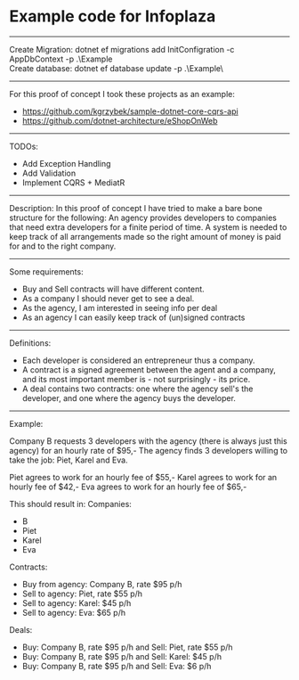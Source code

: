 # Example code for Infoplaza

--------------------------------------
Create Migration: dotnet ef migrations add InitConfigration -c AppDbContext  -p .\Example\
Create database: dotnet ef database update -p .\Example\

--------------------------------------

For this proof of concept I took these projects as an example:
- https://github.com/kgrzybek/sample-dotnet-core-cqrs-api
- https://github.com/dotnet-architecture/eShopOnWeb

--------------------------------------
TODOs:
- Add Exception Handling
- Add Validation
- Implement CQRS + MediatR

-------------------------------------

Description:
In this proof of concept I have tried to make a bare bone structure for the following:
An agency provides developers to companies that need extra developers for a finite period of time. 
A system is needed to keep track of all arrangements made so the right amount of money is paid for and to the right company.

--------------------------------------

Some requirements: 
- Buy and Sell contracts will have different content.
- As a company I should never get to see a deal.
- As the agency, I am interested in seeing info per deal
- As an agency I can easily keep track of (un)signed contracts
--------------------------------------

Definitions:
- Each developer is considered an entrepreneur thus a company.
- A contract is a signed agreement between the agent and a company, and its most important member is - not surprisingly - its price.
- A deal contains two contracts: one where the agency sell's the developer, and one where the agency buys the developer.
--------------------------------------

Example:

Company B requests 3 developers with the agency (there is always just this agency) for an hourly rate of $95,-
The agency finds 3 developers willing to take the job: Piet, Karel and Eva.

Piet agrees to work for an hourly fee of $55,-
Karel agrees to work for an hourly fee of $42,-
Eva agrees to work for an hourly fee of $65,-

This should result in:
Companies: 
- B
- Piet
- Karel
- Eva

Contracts:
- Buy from agency: Company B, rate $95 p/h
- Sell to agency: Piet, rate $55 p/h
- Sell to agency: Karel: $45 p/h
- Sell to agency: Eva: $65 p/h

Deals:
- Buy: Company B, rate $95 p/h and Sell: Piet, rate $55 p/h
- Buy: Company B, rate $95 p/h and Sell: Karel: $45 p/h
- Buy: Company B, rate $95 p/h and Sell: Eva: $6 p/h
